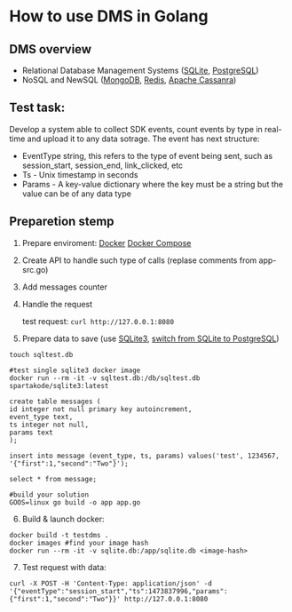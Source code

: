 # How to use DMS in Golang
## DMS overview
* Relational Database Management Systems ([SQLite](https://www.sqlite.org/cli.html), [PostgreSQL]())
* NoSQL and NewSQL ([MongoDB](), [Redis](), [Apache Cassanra]())

## Test task:
Develop a system able to collect SDK events, count events by type in real-time and upload it to any data sotrage.
The event has next structure:

* EventType string, this refers to the type of event being sent, such as session_start, session_end, link_clicked, etc
* Ts - Unix timestamp in seconds
* Params - A key-value dictionary where the key must be a string but the value can be of any data type

## Preparetion stemp
1. Prepare enviroment: [Docker](https://www.docker.com/products/docker) [Docker Compose](https://docs.docker.com/compose/overview/)
2. Create API to handle such type of calls (replase comments from app-src.go)
3. Add messages counter
4. Handle the request 
   
   test request: `curl http://127.0.0.1:8080`
5. Prepare data to save (use [SQLite3](https://hub.docker.com/r/spartakode/sqlite3/), [switch from SQLite to PostgreSQL](https://blog.codeship.com/running-rails-development-environment-docker/))

```
touch sqltest.db

#test single sqlite3 docker image
docker run --rm -it -v sqltest.db:/db/sqltest.db spartakode/sqlite3:latest

create table messages (
id integer not null primary key autoincrement,
event_type text,
ts integer not null,
params text
);
 
insert into message (event_type, ts, params) values('test', 1234567, '{"first":1,"second":"Two"}');
 
select * from message;

#build your solution
GOOS=linux go build -o app app.go
```

6. Build & launch docker: 

```
docker build -t testdms .
docker images #find your image hash
docker run --rm -it -v sqlite.db:/app/sqlite.db <image-hash>
```
7. Test request with data:

`curl -X POST -H 'Content-Type: application/json' -d '{"eventType":"session_start","ts":1473837996,"params":{"first":1,"second":"Two"}}' http://127.0.0.1:8080`

